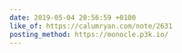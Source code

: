 ```yaml
---
date: 2019-05-04 20:56:59 +0100
like_of: https://calumryan.com/note/2631
posting_method: https://monocle.p3k.io/
---
```

